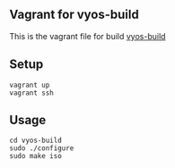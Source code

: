 ## Vagrant for vyos-build

This is the vagrant file for build 
[vyos-build](https://github.com/vyos/vyos-build/commits/current)

## Setup

```
vagrant up
vagrant ssh
```

## Usage

```
cd vyos-build
sudo ./configure
sudo make iso
```
